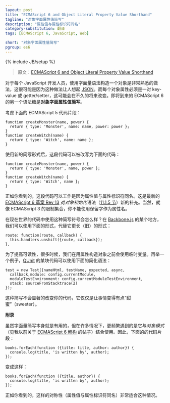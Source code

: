 ```yaml
---
layout: post
title: "ECMAScript 6 and Object Literal Property Value Shorthand"
tagline: "对象字面属性值简写"
description: "属性值与属性标识符同名"
category-substitution: 翻译
tags: [ECMAScript 6, JavaScript, Web]

short: "对象字面属性值简写"
pgroup: es6
---
```

{% include JB/setup %}

> 原文：[ECMAScript 6 and Object Literal Property Value Shorthand](http://ariya.ofilabs.com/2013/02/es6-and-object-literal-property-value-shorthand.html)

<!-- Constructing an object using the literal syntax is something that is very familiar to every JavaScript developer, quite likely because this reminds everyone of [JSON](http://json.org/). While every object property needs to be either a key-value pair or getter/setter, this may change in the near future. Another syntactic sugar in the upcoming ECMAScript 6 is the **object literal property value shorthand**. -->
对于每个 JavaScript 开发人员，使用字面量语法构造一个对象是非常熟悉的做法，这很可能是因为这种做法让人想起 [JSON](http://json.org/)。而每个对象属性必须是一对 key-value 或 getter/setter，这可能会在不久的将来改变。即将到来的 ECMAScript 6 的另一个语法糖是**对象字面属性值简写**。

<!-- Consider the following ECMAScript 5 fragment: -->
考虑下面的 ECMAScript 5 代码片段：

    function createMonster(name, power) {
      return { type: 'Monster', name: name, power: power };
    }
    function createWitch(name) {
      return { type: 'Witch', name: name };
    }

<!-- With the new shorthand form, this can be rewritten as the following code: -->
使用新的简写形式后，这段代码可以被改写为下面的代码：

    function createMonster(name, power) {
      return { type: 'Monster', name, power };
    }
    function createWitch(name) {
      return { type: 'Witch', name };
    }

<!-- As you can see, this works because the property value has the same name as the property identifier. This a new addition to the syntax of *Object Initialiser* ([section 11.1.5](http://teramako.github.com/ECMAScript/ecma6th_syntax.html#11.1.5)) in the latest [ECMAScript 6 draft Rev 13](http://wiki.ecmascript.org/doku.php?id=harmony:specification_drafts). Of course, just like the limitations set from ECMAScript 3, you can't use a reserved word as your property name. -->
正如你看到的，这段代码可以工作是因为属性值与属性标识符同名。这是最新的 [ECMAScript 6 草案 Rev 13](http://wiki.ecmascript.org/doku.php?id=harmony:specification_drafts) 对*对象初始化*语法（[11.1.5 节](http://teramako.github.com/ECMAScript/ecma6th_syntax.html#11.1.5)）新的补充。当然，就像 ECMAScript 3 的限制集合，你不能使用保留字作为属性名。

<!-- What about real-world code which can use the shorthand notation? Somewhere in [Backbone.js](http://backbonejs.org/), we should be able to use the following form instead of its longer one: -->
在现在世界的代码中使用这种简写符号会怎么样？在 [Backbone.js](http://backbonejs.org/) 的某个地方，我们可以使用下面的形式，代替它更长（旧）的形式：

    route: function(route, callback) {
      this.handlers.unshift({route, callback});
    },

<!-- For improved readibility, many times we use temporary variables before constructing an object out of the properties. As another example, a piece of code [QUnit](http://qunitjs.com/) may have the following simplified syntax: -->
为了提高可读性，很多时候，我们在用属性构造对象之前会使用临时变量。再举一个例子，[QUnit](http://qunitjs.com/) 的某块代码可以使用下面的简化语法：

    test = new Test({nameHtml, testName, expected, async,
      callback,module: config.currentModule,
      moduleTestEnvironment: config.currentModuleTestEnvironment,
      stack: sourceFromStacktrace(2)
    });

<!-- Such a shorthand won't dramatically change your code, it only makes everything a little bit sweeter! -->
这种简写不会显著的改变你的代码，它仅仅是让事情变得有点“甜蜜”（sweeter）。

<!-- **Addendum**. While the literal shorthand is useful on its own, in many cases it would be more frequently encountered as it is combined with *object pattern* (see my previous post on [ECMAScript 6 destructuring](http://ariya.ofilabs.com/2013/02/es6-and-destructuring-assignment.html)). Thus, the following code fragment: -->

**附录**

虽然字面量简写本身就是有用的，但在许多情况下，更频繁遇到的是它与*对象模式*（见我以前关于 [ECMAScript 6 解构](http://ariya.ofilabs.com/2013/02/es6-and-destructuring-assignment.html) 的帖子）结合使用。因此，下面的的代码片段：

    books.forEach(function ({title: title, author: author}) {
      console.log(title, 'is written by', author);
    });

<!-- turns into something like this one: -->
变成这样：

    books.forEach(function ({title, author}) {
      console.log(title, 'is written by', author);
    });

<!-- As you can see, such a symmetry is well suited for this case. -->
正如你看到的，这样的对称性（属性值与属性标识符同名）非常适合这种情况。



